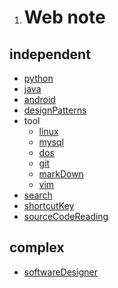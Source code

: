 1. # Web note

## independent

- [python](post/python/list.md)
- [java](post/java/list.md)
- [android](post/android/list.md)
- [designPatterns](post/designPatterns/list.md)
- tool
    * [linux](post/linux/list.md)
    * [mysql](post/mysql/list.md)
    * [dos](post/dos/dos.md)
    * [git](post/git/list.md)
    * [markDown](post/markDown/list.md)
    * [vim](post/vim/vim.md)
- [search](post/search/list.md)
- [shortcutKey](post/shortcutKey/list.md)
- [sourceCodeReading](post/sourceCodeReading/list.md)
<!-- - [createGame](post/createGame/list.md) -->


## complex

- [softwareDesigner](post/softwareDesigner/list.md)
